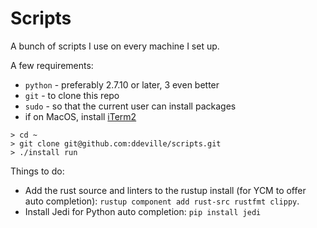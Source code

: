 # Scripts

A bunch of scripts I use on every machine I set up.

A few requirements:

* `python` - preferably 2.7.10 or later, 3 even better
* `git` - to clone this repo
* `sudo` - so that the current user can install packages
* if on MacOS, install [iTerm2](https://www.iterm2.com/downloads.html)

```
> cd ~
> git clone git@github.com:ddeville/scripts.git
> ./install run
```

Things to do:

* Add the rust source and linters to the rustup install (for YCM to offer auto completion): `rustup component add rust-src rustfmt clippy`.
* Install Jedi for Python auto completion: `pip install jedi`

